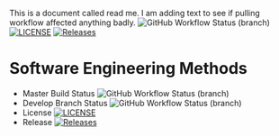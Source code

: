 This is a document called read me.
I am adding text to see if pulling workflow affected anything badly.
![GitHub Workflow Status (branch)](https://img.shields.io/github/actions/workflow/status/40624987/sem/main.yml?branch=master)
[![LICENSE](https://img.shields.io/github/license/40624987/sem.svg?style=flat-square)](https://github.com/40624987/sem/blob/master/LICENSE)
[![Releases](https://img.shields.io/github/release/40624987/sem/all.svg?style=flat-square)](https://github.com/40624987/sem/releases)
# Software Engineering Methods
* Master Build Status ![GitHub Workflow Status (branch)](https://img.shields.io/github/actions/workflow/status/40624987/sem/main.yml?branch=master)
* Develop Branch Status ![GitHub Workflow Status (branch)](https://img.shields.io/github/actions/workflow/status/40624987/sem/main.yml?branch=<develop)
* License [![LICENSE](https://img.shields.io/github/license/40624987/sem.svg?style=flat-square)](https://github.com/<username>/<repository>/blob/master/LICENSE)
* Release [![Releases](https://img.shields.io/github/release/40624987/sem/all.svg?style=flat-square)](https://github.com/<username>/<repository>/releases)